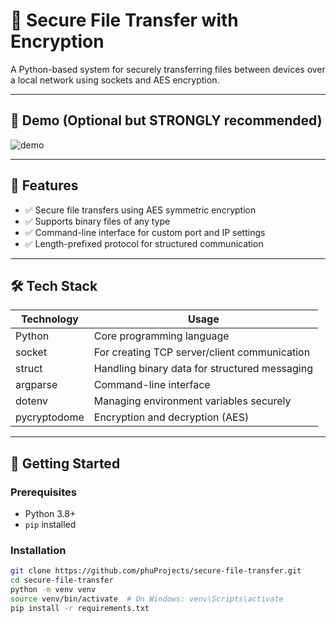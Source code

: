 # 🔐 Secure File Transfer with Encryption

A Python-based system for securely transferring files between devices over a local network using sockets and AES encryption.

---

## 📸 Demo (Optional but STRONGLY recommended)
<!-- Replace with an actual demo gif or screenshot -->
![demo](link_to_image_or_demo.gif)

---

## 📂 Features

- ✅ Secure file transfers using AES symmetric encryption
- ✅ Supports binary files of any type
- ✅ Command-line interface for custom port and IP settings
- ✅ Length-prefixed protocol for structured communication

---

## 🛠️ Tech Stack

| Technology | Usage |
|------------|--------|
| Python     | Core programming language |
| socket     | For creating TCP server/client communication |
| struct     | Handling binary data for structured messaging |
| argparse   | Command-line interface |
| dotenv     | Managing environment variables securely |
| pycryptodome | Encryption and decryption (AES) |

---

## 🚀 Getting Started

### Prerequisites

- Python 3.8+
- `pip` installed

### Installation

```bash
git clone https://github.com/phuProjects/secure-file-transfer.git
cd secure-file-transfer
python -m venv venv
source venv/bin/activate  # On Windows: venv\Scripts\activate
pip install -r requirements.txt
